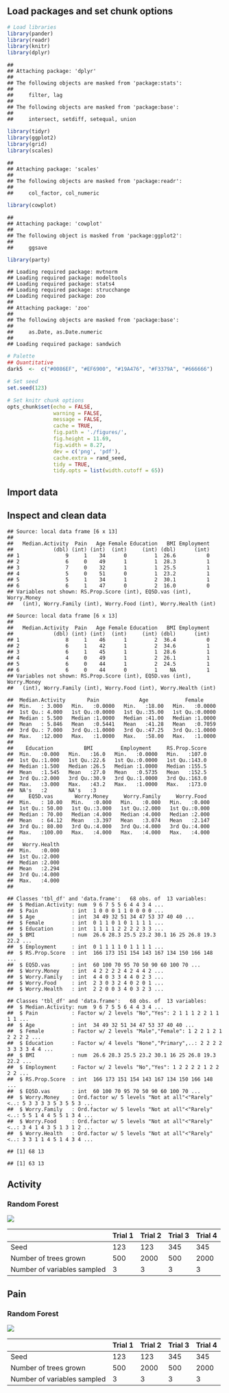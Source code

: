 Load packages and set chunk options
-----------------------------------

``` r
# Load libraries
library(pander)
library(readr)
library(knitr)
library(dplyr)
```

    ## 
    ## Attaching package: 'dplyr'
    ## 
    ## The following objects are masked from 'package:stats':
    ## 
    ##     filter, lag
    ## 
    ## The following objects are masked from 'package:base':
    ## 
    ##     intersect, setdiff, setequal, union

``` r
library(tidyr)
library(ggplot2)
library(grid)
library(scales)
```

    ## 
    ## Attaching package: 'scales'
    ## 
    ## The following objects are masked from 'package:readr':
    ## 
    ##     col_factor, col_numeric

``` r
library(cowplot)
```

    ## 
    ## Attaching package: 'cowplot'
    ## 
    ## The following object is masked from 'package:ggplot2':
    ## 
    ##     ggsave

``` r
library(party)
```

    ## Loading required package: mvtnorm
    ## Loading required package: modeltools
    ## Loading required package: stats4
    ## Loading required package: strucchange
    ## Loading required package: zoo
    ## 
    ## Attaching package: 'zoo'
    ## 
    ## The following objects are masked from 'package:base':
    ## 
    ##     as.Date, as.Date.numeric
    ## 
    ## Loading required package: sandwich

``` r
# Palette
## Quantitative
dark5  <-  c("#0086EF", "#EF6900", "#19A476", "#F3379A", "#666666")

# Set seed
set.seed(123)

# Set knitr chunk options
opts_chunk$set(echo = FALSE,
               warning = FALSE,
               message = FALSE,
               cache = TRUE,
               fig.path = './figures/',
               fig.height = 11.69,
               fig.width = 8.27,
               dev = c('png', 'pdf'),
               cache.extra = rand_seed,
               tidy = TRUE, 
               tidy.opts = list(width.cutoff = 65))
```

Import data
-----------

Inspect and clean data
----------------------

    ## Source: local data frame [6 x 13]
    ## 
    ##   Median.Activity  Pain   Age Female Education   BMI Employment
    ##             (dbl) (int) (int)  (int)     (int) (dbl)      (int)
    ## 1               9     1    34      0         1  26.6          0
    ## 2               6     0    49      1         1  28.3          1
    ## 3               7     0    32      1         1  25.5          1
    ## 4               5     0    51      0         1  23.2          1
    ## 5               5     1    34      1         2  30.1          1
    ## 6               6     1    47      0         2  16.0          0
    ## Variables not shown: RS.Prop.Score (int), EQ5D.vas (int), Worry.Money
    ##   (int), Worry.Family (int), Worry.Food (int), Worry.Health (int)

    ## Source: local data frame [6 x 13]
    ## 
    ##   Median.Activity  Pain   Age Female Education   BMI Employment
    ##             (dbl) (int) (int)  (int)     (int) (dbl)      (int)
    ## 1               8     1    46      1         2  36.4          0
    ## 2               6     1    42      1         2  34.6          1
    ## 3               6     1    45      1         1  28.6          1
    ## 4               4     0    49      1         2  26.1          1
    ## 5               6     0    44      1         2  24.5          1
    ## 6               6     0    44      0         1    NA          1
    ## Variables not shown: RS.Prop.Score (int), EQ5D.vas (int), Worry.Money
    ##   (int), Worry.Family (int), Worry.Food (int), Worry.Health (int)

    ##  Median.Activity       Pain             Age            Female      
    ##  Min.   : 3.000   Min.   :0.0000   Min.   :18.00   Min.   :0.0000  
    ##  1st Qu.: 4.000   1st Qu.:0.0000   1st Qu.:35.00   1st Qu.:0.0000  
    ##  Median : 5.500   Median :1.0000   Median :41.00   Median :1.0000  
    ##  Mean   : 5.846   Mean   :0.5441   Mean   :41.28   Mean   :0.7059  
    ##  3rd Qu.: 7.000   3rd Qu.:1.0000   3rd Qu.:47.25   3rd Qu.:1.0000  
    ##  Max.   :12.000   Max.   :1.0000   Max.   :58.00   Max.   :1.0000  
    ##                                                                    
    ##    Education          BMI         Employment     RS.Prop.Score  
    ##  Min.   :0.000   Min.   :16.0   Min.   :0.0000   Min.   :107.0  
    ##  1st Qu.:1.000   1st Qu.:22.6   1st Qu.:0.0000   1st Qu.:143.0  
    ##  Median :1.500   Median :26.5   Median :1.0000   Median :155.5  
    ##  Mean   :1.545   Mean   :27.0   Mean   :0.5735   Mean   :152.5  
    ##  3rd Qu.:2.000   3rd Qu.:30.9   3rd Qu.:1.0000   3rd Qu.:163.0  
    ##  Max.   :3.000   Max.   :43.2   Max.   :1.0000   Max.   :173.0  
    ##  NA's   :2       NA's   :3                                      
    ##     EQ5D.vas       Worry.Money     Worry.Family     Worry.Food   
    ##  Min.   : 10.00   Min.   :0.000   Min.   :0.000   Min.   :0.000  
    ##  1st Qu.: 50.00   1st Qu.:3.000   1st Qu.:2.000   1st Qu.:0.000  
    ##  Median : 70.00   Median :4.000   Median :4.000   Median :2.000  
    ##  Mean   : 64.12   Mean   :3.397   Mean   :3.074   Mean   :2.147  
    ##  3rd Qu.: 80.00   3rd Qu.:4.000   3rd Qu.:4.000   3rd Qu.:4.000  
    ##  Max.   :100.00   Max.   :4.000   Max.   :4.000   Max.   :4.000  
    ##                                                                  
    ##   Worry.Health  
    ##  Min.   :0.000  
    ##  1st Qu.:2.000  
    ##  Median :2.000  
    ##  Mean   :2.294  
    ##  3rd Qu.:4.000  
    ##  Max.   :4.000  
    ## 

    ## Classes 'tbl_df' and 'data.frame':   68 obs. of  13 variables:
    ##  $ Median.Activity: num  9 6 7 5 5 6 4 4 3 4 ...
    ##  $ Pain           : int  1 0 0 0 1 1 0 0 0 0 ...
    ##  $ Age            : int  34 49 32 51 34 47 53 37 40 40 ...
    ##  $ Female         : int  0 1 1 0 1 0 1 1 1 1 ...
    ##  $ Education      : int  1 1 1 1 2 2 2 2 3 3 ...
    ##  $ BMI            : num  26.6 28.3 25.5 23.2 30.1 16 25 26.8 19.3 22.2 ...
    ##  $ Employment     : int  0 1 1 1 1 0 1 1 1 1 ...
    ##  $ RS.Prop.Score  : int  166 173 151 154 143 167 134 150 166 148 ...
    ##  $ EQ5D.vas       : int  60 100 70 95 70 50 90 60 100 70 ...
    ##  $ Worry.Money    : int  4 2 2 2 2 4 2 4 4 2 ...
    ##  $ Worry.Family   : int  4 4 0 3 3 4 4 0 2 3 ...
    ##  $ Worry.Food     : int  2 3 0 3 2 4 0 2 0 1 ...
    ##  $ Worry.Health   : int  2 2 0 0 3 4 0 3 2 3 ...

    ## Classes 'tbl_df' and 'data.frame':   68 obs. of  13 variables:
    ##  $ Median.Activity: num  9 6 7 5 5 6 4 4 3 4 ...
    ##  $ Pain           : Factor w/ 2 levels "No","Yes": 2 1 1 1 2 2 1 1 1 1 ...
    ##  $ Age            : int  34 49 32 51 34 47 53 37 40 40 ...
    ##  $ Female         : Factor w/ 2 levels "Male","Female": 1 2 2 1 2 1 2 2 2 2 ...
    ##  $ Education      : Factor w/ 4 levels "None","Primary",..: 2 2 2 2 3 3 3 3 4 4 ...
    ##  $ BMI            : num  26.6 28.3 25.5 23.2 30.1 16 25 26.8 19.3 22.2 ...
    ##  $ Employment     : Factor w/ 2 levels "No","Yes": 1 2 2 2 2 1 2 2 2 2 ...
    ##  $ RS.Prop.Score  : int  166 173 151 154 143 167 134 150 166 148 ...
    ##  $ EQ5D.vas       : int  60 100 70 95 70 50 90 60 100 70 ...
    ##  $ Worry.Money    : Ord.factor w/ 5 levels "Not at all"<"Rarely"<..: 5 3 3 3 3 5 3 5 5 3 ...
    ##  $ Worry.Family   : Ord.factor w/ 5 levels "Not at all"<"Rarely"<..: 5 5 1 4 4 5 5 1 3 4 ...
    ##  $ Worry.Food     : Ord.factor w/ 5 levels "Not at all"<"Rarely"<..: 3 4 1 4 3 5 1 3 1 2 ...
    ##  $ Worry.Health   : Ord.factor w/ 5 levels "Not at all"<"Rarely"<..: 3 3 1 1 4 5 1 4 3 4 ...

    ## [1] 68 13

    ## [1] 63 13

Activity
--------

### Random Forest

![](./figures/activity.forest-1.png)

|                             | Trial 1 | Trial 2 | Trial 3 | Trial 4 |
|:----------------------------|:--------|:--------|:--------|:--------|
| Seed                        | 123     | 123     | 345     | 345     |
| Number of trees grown       | 500     | 2000    | 500     | 2000    |
| Number of variables sampled | 3       | 3       | 3       | 3       |

Pain
----

### Random Forest

![](./figures/pain.forest-1.png)

|                             | Trial 1 | Trial 2 | Trial 3 | Trial 4 |
|:----------------------------|:--------|:--------|:--------|:--------|
| Seed                        | 123     | 123     | 345     | 345     |
| Number of trees grown       | 500     | 2000    | 500     | 2000    |
| Number of variables sampled | 3       | 3       | 3       | 3       |
